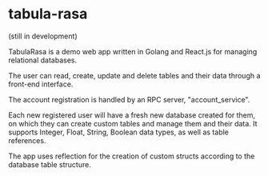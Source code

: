 # tabula-rasa

(still in development)

TabulaRasa is a demo web app written in Golang and React.js for managing relational databases.

The user can read, create, update and delete tables and their data through a front-end interface.

The account registration is handled by an RPC server, "account_service".

Each new registered user will have a fresh new database created for them, on which they can create custom tables 
and manage them and their data.
It supports Integer, Float, String, Boolean data types, as well as table references. 

The app uses reflection for the creation of custom structs according to the database table structure.
